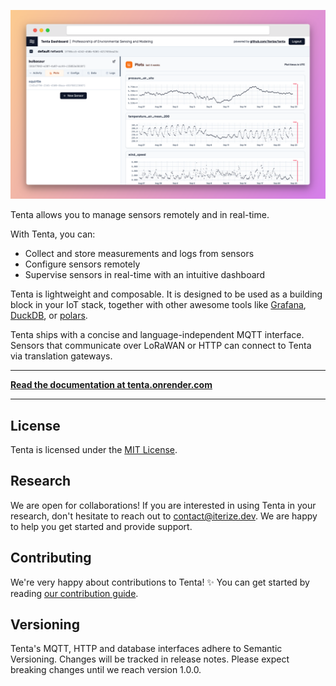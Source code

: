 ![Tenta's dashboard](./banner.png)

<!-- When you make changes here, remember to duplicate them to `docs/pages/index.mdx` -->

Tenta allows you to manage sensors remotely and in real-time.

With Tenta, you can:

- Collect and store measurements and logs from sensors
- Configure sensors remotely
- Supervise sensors in real-time with an intuitive dashboard

Tenta is lightweight and composable. It is designed to be used as a building block in your IoT stack, together with other awesome tools like [Grafana](https://grafana.com/), [DuckDB](https://duckdb.org/), or [polars](https://www.pola.rs/).

Tenta ships with a concise and language-independent MQTT interface. Sensors that communicate over LoRaWAN or HTTP can connect to Tenta via translation gateways.

---

**[Read the documentation at tenta.onrender.com](https://tenta.onrender.com/)**

---

## License

Tenta is licensed under the [MIT License](https://github.com/iterize/tenta/blob/main/LICENSE).

## Research

We are open for collaborations! If you are interested in using Tenta in your research, don't hesitate to reach out to contact@iterize.dev. We are happy to help you get started and provide support.

## Contributing

We're very happy about contributions to Tenta! ✨ You can get started by reading [our contribution guide](https://tenta.onrender.com/contribute).

## Versioning

Tenta's MQTT, HTTP and database interfaces adhere to Semantic Versioning. Changes will be tracked in release notes. Please expect breaking changes until we reach version 1.0.0.
